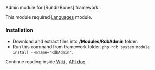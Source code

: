 Admin module for [RundizBones] framework.

This module required [Languages][langmodule] module.

### Installation
* Download and extract files into **/Modules/RdbAdmin** folder.
* Run this command from framework folder. `php rdb system:module install --mname="RdbAdmin"`.

Continue reading inside [Wiki][wiki] ,
[API doc][apidoc].

[wiki]:https://github.com/RundizBones/ModuleAdmin/wiki
[apidoc]:https://rundizbones.github.io/ModuleAdmin/
[langmodule]:https://github.com/RundizBones/ModuleLanguages